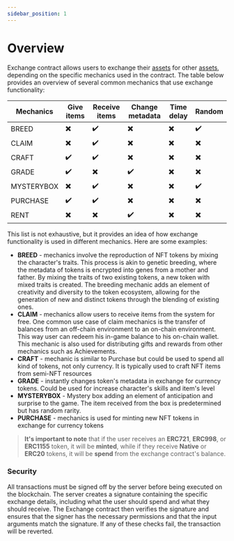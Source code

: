 ```yaml
---
sidebar_position: 1
---
```


# Overview

Exchange contract allows users to exchange their [assets](/admin/miscellaneous/asset) for other [assets](/admin/miscellaneous/asset), depending on the specific mechanics used in the contract. The table below provides an overview of several common mechanics that use exchange functionality:

| Mechanics  | Give items | Receive items | Change metadata  | Time delay  | Random  |
|------------|----------|-------------|------------------|-------------|---------|
| BREED      |      ✖️  |       ✔️    | ✖️               | ✖️          | ✔️      |
| CLAIM      |      ✖️  |       ✔️    | ✖️               | ✖️          | ✖️      |
| CRAFT      |      ✔️  |       ✔️    | ✖️               | ✖️          | ✖️      |
| GRADE      |      ✔️  |       ✖️    | ✔️               | ✖️          | ✖️      |
| MYSTERYBOX |      ✖️  |       ✔️    | ✖️               | ✖️          | ✔️      |
| PURCHASE   |      ✔️  |       ✔️    | ✖️               | ✖️          | ✖️      |
| RENT       |      ✖️  |       ✖️    | ✔️               | ✖️          | ✖️      |

This list is not exhaustive, but it provides an idea of how exchange functionality is used in different mechanics. Here are some examples:

- **BREED** - mechanics involve the reproduction of NFT tokens by mixing the character's traits. This process is akin to genetic breeding, where the metadata of tokens is encrypted into genes from a mother and father. By mixing the traits of two existing tokens, a new token with mixed traits is created. The breeding mechanic adds an element of creativity and diversity to the token ecosystem, allowing for the generation of new and distinct tokens through the blending of existing ones.
- **CLAIM** - mechanics allow users to receive items from the system for free. One common use case of claim mechanics is the transfer of balances from an off-chain environment to an on-chain environment. This way user can redeem his in-game balance to his on-chain wallet. This mechanic is also used for distributing gifts and rewards from other mechanics such as Achievements.
- **CRAFT** - mechanic is similar to Purchase but could be used to spend all kind of tokens, not only currency. It is typically used to craft NFT items from semi-NFT resources
- **GRADE** - instantly changes token's metadata in exchange for currency tokens. Could be used for increase character's skills and item's level
- **MYSTERYBOX** - Mystery box adding an element of anticipation and surprise to the game. The item received from the box is predetermined but has random rarity.
- **PURCHASE** - mechanics is used for minting new NFT tokens in exchange for currency tokens

> **It's important to note** that if the user receives an **ERC721**, **ERC998**, or **ERC1155** token, it will be **minted**, while if they receive **Native** or **ERC20** tokens, it will be **spend** from the exchange contract's balance.

### Security

All transactions must be signed off by the server before being executed on the blockchain. The server creates a signature containing the specific exchange details, including what the user should spend and what they should receive. The Exchange contract then verifies the signature and ensures that the signer has the necessary permissions and that the input arguments match the signature. If any of these checks fail, the transaction will be reverted. 
